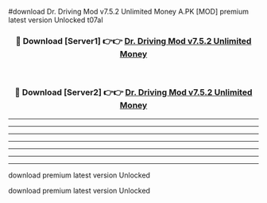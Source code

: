 #download Dr. Driving Mod v7.5.2 Unlimited Money A.PK [MOD] premium latest version Unlocked t07al 



<div align="center">
<h3>🔴 Download [Server1] 👉👉 <a href="https://download1apk.web.app/">Dr. Driving Mod v7.5.2 Unlimited Money</a></h3><br>

<h3>🔴 Download [Server2] 👉👉 <a href="https://download1apk.web.app/">Dr. Driving Mod v7.5.2 Unlimited Money</a></h3>
</div>





----------------------------------------------------------

----------------------------------------------------------

----------------------------------------------------------

----------------------------------------------------------

----------------------------------------------------------

----------------------------------------------------------

----------------------------------------------------------

download premium latest version Unlocked

download premium latest version Unlocked
